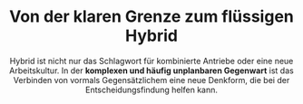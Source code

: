 ---
layout: trend
title: "Von der klaren Grenze zum flüssigen Hybrid"
subtitle: "Hybrid ist nicht nur das Schlagwort für kombinierte Antriebe oder eine neue Arbeitskultur. In der **komplexen und häufig unplanbaren Gegenwart** ist das Verbinden von vormals Gegensätzlichem eine neue Denkform, die bei der Entscheidungsfindung helfen kann."
---